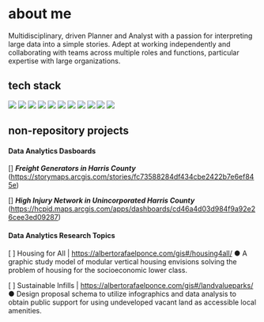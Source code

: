 # about me
Multidisciplinary, driven Planner and Analyst with a passion for interpreting large data into a simple stories. Adept at working independently and collaborating with teams across multiple roles and functions, particular expertise with large organizations.

## tech stack
![](https://camo.githubusercontent.com/6d0a9a08b718261f1e94938a45959c078590349406a91c9aeca7dd78ad896a98/68747470733a2f2f696d672e736869656c64732e696f2f62616467652f56495355414c25323053545544494f253230434f44452d2532333030374143432e7376673f7374796c653d666f722d7468652d6261646765266c6f676f3d76697375616c2d73747564696f2d636f6465266c6f676f436f6c6f723d7768697465) ![](https://camo.githubusercontent.com/a510a27c9fc522a3d5d39f4536335021c74e4c4f92ac05fb605b06c5a0d32c30/68747470733a2f2f696d672e736869656c64732e696f2f62616467652f4d41524b444f574e2d2532333030303030302e7376673f7374796c653d666f722d7468652d6261646765266c6f676f3d6d61726b646f776e266c6f676f436f6c6f723d7768697465) ![](https://camo.githubusercontent.com/99bdbf9a204fcba51daa37a6e05d77a455333226b996694b531f9407429f6dc4/68747470733a2f2f696d672e736869656c64732e696f2f62616467652f505954484f4e2d3336373041303f7374796c653d666f722d7468652d6261646765266c6f676f3d707974686f6e266c6f676f436f6c6f723d666664643534) ![](https://camo.githubusercontent.com/20e268351e2ef3570f39e243b728f0fbef468d9fe53022999a4993c4d540980f/68747470733a2f2f696d672e736869656c64732e696f2f62616467652f414e41434f4e44412d2532333434413833332e7376673f7374796c653d666f722d7468652d6261646765266c6f676f3d616e61636f6e6461266c6f676f436f6c6f723d7768697465) ![](https://camo.githubusercontent.com/bc5ed57b494a62ebc39e15de49a4dac61d6eb34a5130794792b52aeb77ce525e/68747470733a2f2f696d672e736869656c64732e696f2f62616467652f4a7570797465725f4c61622d4641413431412e7376673f7374796c653d666f722d7468652d6261646765266c6f676f3d6a757079746572266c6f676f436f6c6f723d776869746526636f6c6f723d453541323442) ![](https://camo.githubusercontent.com/50167ad46e09c286a3951775e3469290e5abe2fc243b8c5ce331c804ea0eb098/68747470733a2f2f696d672e736869656c64732e696f2f62616467652f50414e4441532d2532333135303435382e7376673f7374796c653d666f722d7468652d6261646765266c6f676f3d70616e646173266c6f676f436f6c6f723d7768697465) ![](https://camo.githubusercontent.com/60257525aa377497ceebda5ba5940000c9dbf73a761bff58a81b4dc055e3c92f/68747470733a2f2f696d672e736869656c64732e696f2f62616467652f506f737467726553514c2d2532333331363139322e7376673f7374796c653d666f722d7468652d6261646765266c6f676f3d706f737467726573716c266c6f676f436f6c6f723d7768697465) ![](https://camo.githubusercontent.com/09f91b4e86b1f57558df495c6131462f0df50f0f6405502e6acdd121d6daf83a/68747470733a2f2f696d672e736869656c64732e696f2f62616467652f4e4f44452e4a532d6c69676874677265656e2e7376673f6c6f676f3d6e6f64652e6a73267374796c653d666f722d7468652d6261646765) ![](https://camo.githubusercontent.com/0798f3154dc1835afc2293d882b4ffd4655a1fab6c18c418f65b8e3c53bb7999/68747470733a2f2f696d672e736869656c64732e696f2f62616467652f48544d4c352d2532334533344632362e7376673f7374796c653d666f722d7468652d6261646765266c6f676f3d68746d6c35266c6f676f436f6c6f723d7768697465) ![](https://camo.githubusercontent.com/5644e116a0f6439eaa787b6455dd6dd1c84589067098d1106c07779f3335f7d1/68747470733a2f2f696d672e736869656c64732e696f2f62616467652f4a4156415343524950542d2532333332333333302e7376673f7374796c653d666f722d7468652d6261646765266c6f676f3d6a617661736372697074266c6f676f436f6c6f723d253233463744463145) ![](https://camo.githubusercontent.com/6935c36c6783938bb384c4824bfc7ba14afb4e7c66de536c26debd4974baf161/68747470733a2f2f696d672e736869656c64732e696f2f62616467652f4353532d6c69676874626c75652e7376673f6c6f676f3d63737333267374796c653d666f722d7468652d6261646765)

## non-repository projects

#### Data Analytics Dasboards
[] ***Freight Generators in Harris County*** (https://storymaps.arcgis.com/stories/fc73588284df434cbe2422b7e6ef845e)

[] ***High Injury Network in Unincorporated Harris County*** (https://hcpid.maps.arcgis.com/apps/dashboards/cd46a4d03d984f9a92e26cee3ed09287)


#### Data Analytics Research Topics
[ ] Housing for All | https://albertorafaelponce.com/gis#/housing4all/
● A graphic study model of modular vertical housing envisions solving the
problem of housing for the socioeconomic lower class.

[ ] Sustainable Infills | https://albertorafaelponce.com/gis#/landvalueparks/
● Design proposal schema to utilize infographics and data analysis to obtain public
support for using undeveloped vacant land as accessible local amenities.
